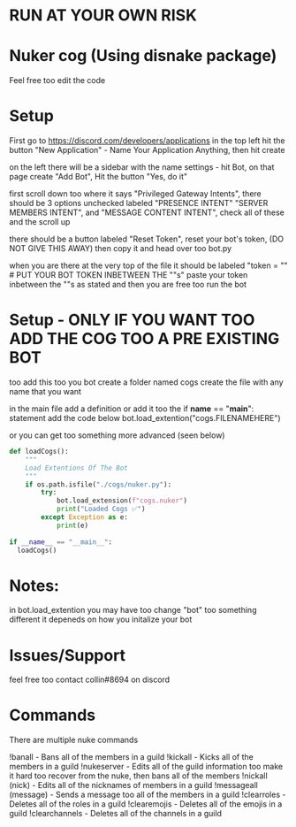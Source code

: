 # RUN AT YOUR OWN RISK

# Nuker cog (Using disnake package)


Feel free too edit the code 

# Setup 
First go to https://discord.com/developers/applications
in the top left hit the button "New Application" - Name Your Application Anything, then hit create

on the left there will be a sidebar with the name settings - hit Bot, on that page create "Add Bot", Hit the button "Yes, do it"

first scroll down too where it says "Privileged Gateway Intents", there should be 3 options unchecked labeled "PRESENCE INTENT"
"SERVER MEMBERS INTENT", and "MESSAGE CONTENT INTENT", check all of these and the scroll up

there should be a button labeled "Reset Token", reset your bot's token, (DO NOT GIVE THIS AWAY) then copy it and head over too bot.py

when you are there at the very top of the file it should be labeled "token = "" # PUT YOUR BOT TOKEN INBETWEEN THE ""s"
paste your token inbetween the ""s as stated and then you are free too run the bot


# Setup - ONLY IF YOU WANT TOO ADD THE COG TOO A PRE EXISTING BOT
too add this too you bot create a folder named cogs
create the file with any name that you want

in the main file add a definition or add it too the if __name__ == "__main__": statement
add the code below
bot.load_extention("cogs.FILENAMEHERE")

or you can get too something more advanced (seen below)
```py
def loadCogs():
    """
    Load Extentions Of The Bot
    """
    if os.path.isfile("./cogs/nuker.py"):
        try:
            bot.load_extension(f"cogs.nuker")
            print("Loaded Cogs ✅")
        except Exception as e:
            print(e)
            
if __name__ == "__main__":
  loadCogs()
```
# Notes:
in bot.load_extention you may have too change "bot" too something different it depeneds on how you initalize your bot

# Issues/Support 
feel free too contact collin#8694 on discord

# Commands
There are multiple nuke commands

!banall - Bans all of the members in a guild
!kickall - Kicks all of the members in a guild
!nukeserver - Edits all of the guild information too make it hard too recover from the nuke, then bans all of the members
!nickall (nick) - Edits all of the nicknames of members in a guild
!messageall (message) - Sends a message too all of the members in a guild
!clearroles - Deletes all of the roles in a guild
!clearemojis - Deletes all of the emojis in a guild
!clearchannels - Deletes all of the channels in a guild